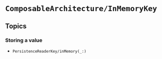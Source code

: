 # ``ComposableArchitecture/InMemoryKey``

## Topics

### Storing a value

- ``PersistenceReaderKey/inMemory(_:)``
